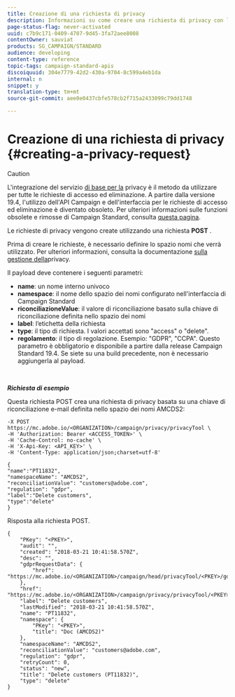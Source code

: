 ```yaml
---
title: Creazione di una richiesta di privacy
description: Informazioni su come creare una richiesta di privacy con le API
page-status-flag: never-activated
uuid: c7b9c171-0409-4707-9d45-3fa72aee8008
contentOwner: sauviat
products: SG_CAMPAIGN/STANDARD
audience: developing
content-type: reference
topic-tags: campaign-standard-apis
discoiquuid: 304e7779-42d2-430a-9704-8c599a4eb1da
internal: n
snippet: y
translation-type: tm+mt
source-git-commit: aee0e0437cbfe578cb2f715a2433099c79dd1748

---
```



# Creazione di una richiesta di privacy {#creating-a-privacy-request}

>[!CAUTION]
>
>L'integrazione del servizio [di base per la](https://adobe.io/apis/cloudplatform/gdpr.html) privacy è il metodo da utilizzare per tutte le richieste di accesso ed eliminazione. A partire dalla versione 19.4, l'utilizzo dell'API Campaign e dell'interfaccia per le richieste di accesso ed eliminazione è diventato obsoleto. Per ulteriori informazioni sulle funzioni obsolete e rimosse di Campaign Standard, consulta [questa pagina](https://helpx.adobe.com/campaign/kb/acs-deprecated-and-removed-features.html).

Le richieste di privacy vengono create utilizzando una richiesta **POST** .

Prima di creare le richieste, è necessario definire lo spazio nomi che verrà utilizzato. Per ulteriori informazioni, consulta la documentazione [sulla gestione della](https://helpx.adobe.com/campaign/kb/acs-privacy.html#ManagingPrivacyRequests)privacy.

Il payload deve contenere i seguenti parametri:

* **name**: un nome interno univoco
* **namespace**: il nome dello spazio dei nomi configurato nell'interfaccia di Campaign Standard
* **riconciliazioneValue**: il valore di riconciliazione basato sulla chiave di riconciliazione definita nello spazio dei nomi
* **label**: l’etichetta della richiesta
* **type**: il tipo di richiesta. I valori accettati sono "access" o "delete".
* **regolamento**: il tipo di regolazione. Esempio: "GDPR", "CCPA". Questo parametro è obbligatorio e disponibile a partire dalla release Campaign Standard 19.4. Se siete su una build precedente, non è necessario aggiungerla al payload.

<br/>

***Richiesta di esempio***

Questa richiesta POST crea una richiesta di privacy basata su una chiave di riconciliazione e-mail definita nello spazio dei nomi AMCDS2:

```
-X POST https://mc.adobe.io/<ORGANIZATION>/campaign/privacy/privacyTool \
-H 'Authorization: Bearer <ACCESS_TOKEN>' \
-H 'Cache-Control: no-cache' \
-H 'X-Api-Key: <API_KEY>' \
-H 'Content-Type: application/json;charset=utf-8'

{
"name":"PT11832",
"namespaceName": "AMCDS2",
"reconciliationValue": "customers@adobe.com",
"regulation": "gdpr",
"label":"Delete customers",
"type":"delete"
}
```

Risposta alla richiesta POST.

```
{
    "PKey": "<PKEY>",
    "audit": "",
    "created": "2018-03-21 10:41:58.570Z",
    "desc": "",
    "gdprRequestData": {
        "href": "https://mc.adobe.io/<ORGANIZATION>/campaign/head/privacyTool/<PKEY>/gdprRequestData/"
    },
    "href": "https://mc.adobe.io/<ORGANIZATION>/campaign/privacy/privacyTool/<PKEY>",
    "label": "Delete customers",
    "lastModified": "2018-03-21 10:41:58.570Z",
    "name": "PT11832",
    "namespace": {
        "PKey": "<PKEY>",
        "title": "Doc (AMCDS2)"
    },
    "namespaceName": "AMCDS2",
    "reconciliationValue": "customers@adobe.com",
    "regulation": "gdpr",
    "retryCount": 0,
    "status": "new",
    "title": "Delete customers (PT11832)",
    "type": "delete"
}
```
